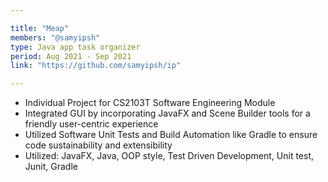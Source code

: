 ```yaml
---

title: "Meap"
members: "@samyipsh"
type: Java app task organizer
period: Aug 2021 - Sep 2021
link: "https://github.com/samyipsh/ip"

---
```


* Individual Project for CS2103T Software Engineering Module
* Integrated GUI by incorporating JavaFX and Scene Builder tools for a friendly user-centric experience
* Utilized Software Unit Tests and Build Automation like Gradle to ensure code sustainability and extensibility
* Utilized: JavaFX, Java, OOP style, Test Driven Development, Unit test, Junit, Gradle